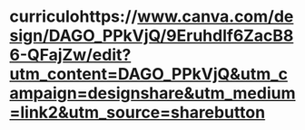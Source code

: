 # curriculohttps://www.canva.com/design/DAGO_PPkVjQ/9Eruhdlf6ZacB86-QFajZw/edit?utm_content=DAGO_PPkVjQ&utm_campaign=designshare&utm_medium=link2&utm_source=sharebutton
